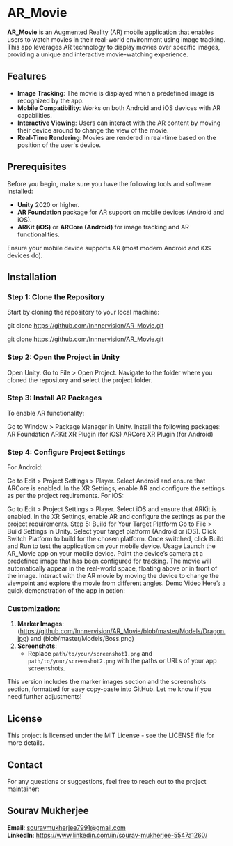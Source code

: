 # AR_Movie

**AR_Movie** is an Augmented Reality (AR) mobile application that enables users to watch movies in their real-world environment using image tracking. This app leverages AR technology to display movies over specific images, providing a unique and interactive movie-watching experience.


## Features

- **Image Tracking**: The movie is displayed when a predefined image is recognized by the app.
- **Mobile Compatibility**: Works on both Android and iOS devices with AR capabilities.
- **Interactive Viewing**: Users can interact with the AR content by moving their device around to change the view of the movie.
- **Real-Time Rendering**: Movies are rendered in real-time based on the position of the user's device.

## Prerequisites

Before you begin, make sure you have the following tools and software installed:

- **Unity** 2020 or higher.
- **AR Foundation** package for AR support on mobile devices (Android and iOS).
- **ARKit (iOS)** or **ARCore (Android)** for image tracking and AR functionalities.
  
Ensure your mobile device supports AR (most modern Android and iOS devices do).

## Installation

### Step 1: Clone the Repository

Start by cloning the repository to your local machine:

git clone https://github.com/Innnervision/AR_Movie.git

git clone https://github.com/Innnervision/AR_Movie.git
### Step 2: Open the Project in Unity
Open Unity.
Go to File > Open Project.
Navigate to the folder where you cloned the repository and select the project folder.
### Step 3: Install AR Packages
To enable AR functionality:

Go to Window > Package Manager in Unity.
Install the following packages:
AR Foundation
ARKit XR Plugin (for iOS)
ARCore XR Plugin (for Android)
### Step 4: Configure Project Settings
For Android:

Go to Edit > Project Settings > Player.
Select Android and ensure that ARCore is enabled.
In the XR Settings, enable AR and configure the settings as per the project requirements.
For iOS:

Go to Edit > Project Settings > Player.
Select iOS and ensure that ARKit is enabled.
In the XR Settings, enable AR and configure the settings as per the project requirements.
Step 5: Build for Your Target Platform
Go to File > Build Settings in Unity.
Select your target platform (Android or iOS).
Click Switch Platform to build for the chosen platform.
Once switched, click Build and Run to test the application on your mobile device.
Usage
Launch the AR_Movie app on your mobile device.
Point the device’s camera at a predefined image that has been configured for tracking.
The movie will automatically appear in the real-world space, floating above or in front of the image.
Interact with the AR movie by moving the device to change the viewpoint and explore the movie from different angles.
Demo Video
Here’s a quick demonstration of the app in action:


### Customization:
1. **Marker Images**:
   (https://github.com/Innnervision/AR_Movie/blob/master/Models/Dragon.jpg) and (blob/master/Models/Boss.png)
2. **Screenshots**:
   - Replace `path/to/your/screenshot1.png` and `path/to/your/screenshot2.png` with the paths or URLs of your app screenshots.

This version includes the marker images section and the screenshots section, formatted for easy copy-paste into GitHub. Let me know if you need further adjustments!


## License
This project is licensed under the MIT License - see the LICENSE file for more details.

## Contact
For any questions or suggestions, feel free to reach out to the project maintainer:

## Sourav Mukherjee
**Email**: souravmukherjee7991@gmail.com   
**LinkedIn**: https://www.linkedin.com/in/sourav-mukherjee-5547a1260/
